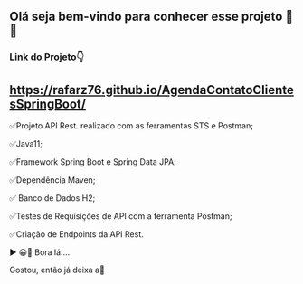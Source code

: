 ## Olá seja bem-vindo para conhecer esse projeto 🙂👏
### Link do Projeto👇
 ## https://rafarz76.github.io/AgendaContatoClientesSpringBoot/

✅Projeto API Rest. realizado com as ferramentas STS e Postman;

✅Java11;

✅Framework Spring Boot e Spring Data JPA;

✅Dependência Maven;

✅ Banco de Dados H2;

✅Testes de Requisições de API com a ferramenta Postman;

✅Criação de Endpoints da API Rest.

▶ 😀👀 Bora lá....

Gostou, então já deixa a🌟
